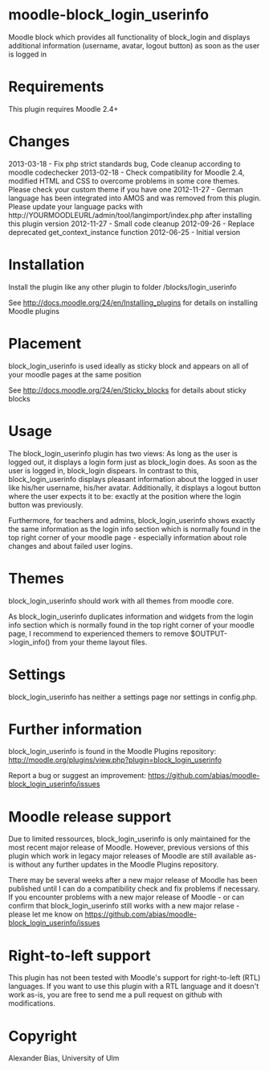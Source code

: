 moodle-block_login_userinfo
===========================
Moodle block which provides all functionality of block_login and displays additional information (username, avatar, logout button) as soon as the user is logged in


Requirements
============
This plugin requires Moodle 2.4+


Changes
=======
2013-03-18 - Fix php strict standards bug, Code cleanup according to moodle codechecker
2013-02-18 - Check compatibility for Moodle 2.4, modified HTML and CSS to overcome problems in some core themes. Please check your custom theme if you have one
2012-11-27 - German language has been integrated into AMOS and was removed from this plugin. Please update your language packs with http://YOURMOODLEURL/admin/tool/langimport/index.php after installing this plugin version
2012-11-27 - Small code cleanup
2012-09-26 - Replace deprecated get_context_instance function
2012-06-25 - Initial version


Installation
============
Install the plugin like any other plugin to folder
/blocks/login_userinfo

See http://docs.moodle.org/24/en/Installing_plugins for details on installing Moodle plugins


Placement
=========
block_login_userinfo is used ideally as sticky block and appears on all of your moodle pages at the same position

See http://docs.moodle.org/24/en/Sticky_blocks for details about sticky blocks


Usage
=====
The block_login_userinfo plugin has two views:
As long as the user is logged out, it displays a login form just as block_login does.
As soon as the user is logged in, block_login dispears. In contrast to this, block_login_userinfo displays pleasant information about the logged in user like his/her username, his/her avatar. Additionally, it displays a logout button where the user expects it to be: exactly at the position where the login button was previously.

Furthermore, for teachers and admins, block_login_userinfo shows exactly the same information as the login info section which is normally found in the top right corner of your moodle page - especially information about role changes and about failed user logins.


Themes
======
block_login_userinfo should work with all themes from moodle core.

As block_login_userinfo duplicates information and widgets from the login info section which is normally found in the top right corner of your moodle page, I recommend to experienced themers to remove $OUTPUT->login_info() from your theme layout files.


Settings
========
block_login_userinfo has neither a settings page nor settings in config.php.


Further information
===================
block_login_userinfo is found in the Moodle Plugins repository: http://moodle.org/plugins/view.php?plugin=block_login_userinfo

Report a bug or suggest an improvement: https://github.com/abias/moodle-block_login_userinfo/issues


Moodle release support
======================
Due to limited ressources, block_login_userinfo is only maintained for the most recent major release of Moodle. However, previous versions of this plugin which work in legacy major releases of Moodle are still available as-is without any further updates in the Moodle Plugins repository.

There may be several weeks after a new major release of Moodle has been published until I can do a compatibility check and fix problems if necessary. If you encounter problems with a new major release of Moodle - or can confirm that block_login_userinfo still works with a new major relase - please let me know on https://github.com/abias/moodle-block_login_userinfo/issues


Right-to-left support
=====================
This plugin has not been tested with Moodle's support for right-to-left (RTL) languages.
If you want to use this plugin with a RTL language and it doesn't work as-is, you are free to send me a pull request on
github with modifications.


Copyright
=========
Alexander Bias, University of Ulm
